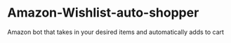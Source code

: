 # Amazon-Wishlist-auto-shopper
Amazon bot that takes in your desired items and automatically adds to cart
